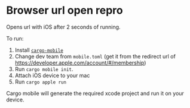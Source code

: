 # Browser url open repro
Opens url with iOS after 2 seconds of running.

To run:
1. Install [`cargo-mobile`](https://github.com/BrainiumLLC/cargo-mobile)
2. Change dev team from `mobile.toml` (get it from the redirect url of https://developer.apple.com/account/#/membership)
3. Run `cargo mobile init`.
4. Attach iOS device to your mac
5. Run `cargo apple run`

Cargo mobile will generate the required xcode project and run it on your device.